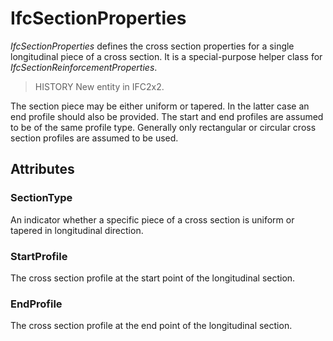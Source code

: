 # IfcSectionProperties

_IfcSectionProperties_ defines the cross section properties for a single longitudinal piece of a cross section. It is a special-purpose helper class for _IfcSectionReinforcementProperties_.

> HISTORY  New entity in IFC2x2.

The section piece may be either uniform or tapered. In the latter case an end profile should also be provided. The start and end profiles are assumed to be of the same profile type. Generally only rectangular or circular cross section profiles are assumed to be used.

## Attributes

### SectionType
An indicator whether a specific piece of a cross section is uniform or tapered in longitudinal direction.

### StartProfile
The cross section profile at the start point of the longitudinal section.

### EndProfile
The cross section profile at the end point of the longitudinal section.
